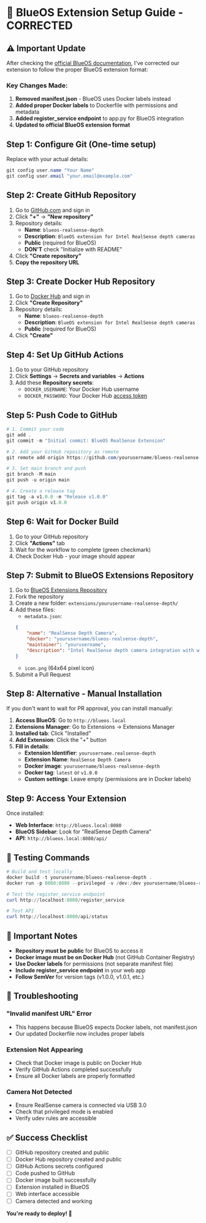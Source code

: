 # 🚀 BlueOS Extension Setup Guide - CORRECTED

## ⚠️ Important Update

After checking the [official BlueOS documentation](https://blueos.cloud/docs/stable/development/extensions/), I've corrected our extension to follow the proper BlueOS extension format:

### Key Changes Made:
1. **Removed manifest.json** - BlueOS uses Docker labels instead
2. **Added proper Docker labels** to Dockerfile with permissions and metadata
3. **Added register_service endpoint** to app.py for BlueOS integration
4. **Updated to official BlueOS extension format**

## Step 1: Configure Git (One-time setup)

Replace with your actual details:

```powershell
git config user.name "Your Name"
git config user.email "your.email@example.com"
```

## Step 2: Create GitHub Repository

1. Go to [GitHub.com](https://github.com) and sign in
2. Click **"+"** → **"New repository"**
3. Repository details:
   - **Name**: `blueos-realsense-depth`
   - **Description**: `BlueOS extension for Intel RealSense depth cameras`
   - **Public** (required for BlueOS)
   - **DON'T** check "Initialize with README"
4. Click **"Create repository"**
5. **Copy the repository URL**

## Step 3: Create Docker Hub Repository

1. Go to [Docker Hub](https://hub.docker.com) and sign in
2. Click **"Create Repository"**
3. Repository details:
   - **Name**: `blueos-realsense-depth`
   - **Description**: `BlueOS extension for Intel RealSense depth cameras`
   - **Public** (required for BlueOS)
4. Click **"Create"**

## Step 4: Set Up GitHub Actions

1. Go to your GitHub repository
2. Click **Settings** → **Secrets and variables** → **Actions**
3. Add these **Repository secrets**:
   - `DOCKER_USERNAME`: Your Docker Hub username
   - `DOCKER_PASSWORD`: Your Docker Hub [access token](https://hub.docker.com/settings/security)

## Step 5: Push Code to GitHub

```powershell
# 1. Commit your code
git add .
git commit -m "Initial commit: BlueOS RealSense Extension"

# 2. Add your GitHub repository as remote
git remote add origin https://github.com/yourusername/blueos-realsense-depth.git

# 3. Set main branch and push
git branch -M main
git push -u origin main

# 4. Create a release tag
git tag -a v1.0.0 -m "Release v1.0.0"
git push origin v1.0.0
```

## Step 6: Wait for Docker Build

1. Go to your GitHub repository
2. Click **"Actions"** tab
3. Wait for the workflow to complete (green checkmark)
4. Check Docker Hub - your image should appear

## Step 7: Submit to BlueOS Extensions Repository

1. Go to [BlueOS Extensions Repository](https://github.com/bluerobotics/BlueOS-Extensions-Repository)
2. Fork the repository
3. Create a new folder: `extensions/yourusername-realsense-depth/`
4. Add these files:
   - `metadata.json`:
   ```json
   {
       "name": "RealSense Depth Camera",
       "docker": "yourusername/blueos-realsense-depth",
       "maintainer": "yourusername",
       "description": "Intel RealSense depth camera integration with web interface"
   }
   ```
   - `icon.png` (64x64 pixel icon)
5. Submit a Pull Request

## Step 8: Alternative - Manual Installation

If you don't want to wait for PR approval, you can install manually:

1. **Access BlueOS**: Go to `http://blueos.local`
2. **Extensions Manager**: Go to Extensions → Extensions Manager
3. **Installed tab**: Click "Installed"
4. **Add Extension**: Click the "+" button
5. **Fill in details**:
   - **Extension Identifier**: `yourusername.realsense-depth`
   - **Extension Name**: `RealSense Depth Camera`
   - **Docker image**: `yourusername/blueos-realsense-depth`
   - **Docker tag**: `latest` or `v1.0.0`
   - **Custom settings**: Leave empty (permissions are in Docker labels)

## Step 9: Access Your Extension

Once installed:
- **Web Interface**: `http://blueos.local:8080`
- **BlueOS Sidebar**: Look for "RealSense Depth Camera"
- **API**: `http://blueos.local:8080/api/`

## 🔧 Testing Commands

```powershell
# Build and test locally
docker build -t yourusername/blueos-realsense-depth .
docker run -p 8080:8080 --privileged -v /dev:/dev yourusername/blueos-realsense-depth

# Test the register_service endpoint
curl http://localhost:8080/register_service

# Test API
curl http://localhost:8080/api/status
```

## 📝 Important Notes

- **Repository must be public** for BlueOS to access it
- **Docker image must be on Docker Hub** (not GitHub Container Registry)
- **Use Docker labels** for permissions (not separate manifest file)
- **Include register_service endpoint** in your web app
- **Follow SemVer** for version tags (v1.0.0, v1.0.1, etc.)

## 🚨 Troubleshooting

### "Invalid manifest URL" Error
- This happens because BlueOS expects Docker labels, not manifest.json
- Our updated Dockerfile now includes proper labels

### Extension Not Appearing
- Check that Docker image is public on Docker Hub
- Verify GitHub Actions completed successfully
- Ensure all Docker labels are properly formatted

### Camera Not Detected
- Ensure RealSense camera is connected via USB 3.0
- Check that privileged mode is enabled
- Verify udev rules are accessible

## ✅ Success Checklist

- [ ] GitHub repository created and public
- [ ] Docker Hub repository created and public
- [ ] GitHub Actions secrets configured
- [ ] Code pushed to GitHub
- [ ] Docker image built successfully
- [ ] Extension installed in BlueOS
- [ ] Web interface accessible
- [ ] Camera detected and working

**You're ready to deploy! 🤿**
